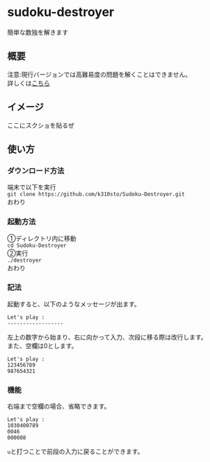 # sudoku-destroyer
簡単な数独を解きます

## 概要
注意:現行バージョンでは高難易度の問題を解くことはできません。<br>
詳しくは[こちら](./README.md##複数手順の解法について)<br>

## イメージ
ここにスクショを貼るぜ

## 使い方
### ダウンロード方法
端末で以下を実行<br>
```git clone https://github.com/k310sto/Sudoku-Destroyer.git```<br>
おわり
### 起動方法
①ディレクトリ内に移動<br>
```cd Sudoku-Destroyer```<br>
②実行<br>
```./destroyer```<br>
おわり
### 記法
起動すると、以下のようなメッセージが出ます。<br>
```
Let's play :
------------------
```
左上の数字から始まり、右に向かって入力、次段に移る際は改行します。<br>また、空欄は0とします。
```
Let's play :
123456789
987654321
```
### 機能
右端まで空欄の場合、省略できます。<br>
```
Let's play :
1030400789
0046
000008
```
`u`と打つことで前段の入力に戻ることができます。<br>
